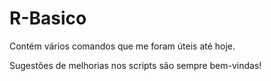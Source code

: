 # R-Basico
Contém vários comandos que me foram úteis até hoje.
<p> Sugestões de melhorias nos scripts são sempre bem-vindas!
